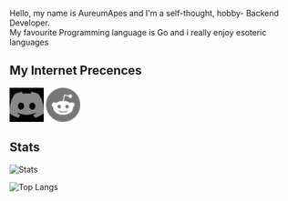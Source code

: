 Hello, my name is AureumApes and I'm a self-thought, hobby- Backend Developer.<br>
My favourite Programming language is Go and i really enjoy esoteric languages

## My Internet Precences
<span>
 <a href="https://discord.com/users/608920482284306434"><img style="filter: invert(100%);-webkit-filter: invert(100%);"height="60" width="60" src="./discord.svg"/></a>
 <a href="https://www.reddit.com/user/AureumApes"><img height="60" width="60" src="./reddit.svg"></a>
</span>
 
## Stats
![Stats](https://github-readme-stats.vercel.app/api?username=AureumApes&show_icons=true&theme=jolly)

![Top Langs](https://github-readme-stats.vercel.app/api/top-langs/?username=AureumApes&theme=jolly&layout=compact)
